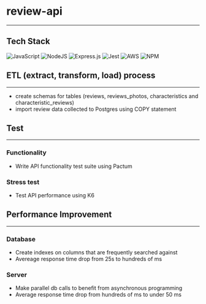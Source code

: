 # review-api
************

## Tech Stack

![JavaScript](https://img.shields.io/badge/javascript-%23323330.svg?style=for-the-badge&logo=javascript&logoColor=%23F7DF1E)
![NodeJS](https://img.shields.io/badge/node.js-6DA55F?style=for-the-badge&logo=node.js&logoColor=white)
![Express.js](https://img.shields.io/badge/express.js-%23404d59.svg?style=for-the-badge&logo=express&logoColor=%2361DAFB)
![Jest](https://img.shields.io/badge/-jest-%23C21325?style=for-the-badge&logo=jest&logoColor=white)
![AWS](https://img.shields.io/badge/AWS-%23FF9900.svg?style=for-the-badge&logo=amazon-aws&logoColor=white)
![NPM](https://img.shields.io/badge/NPM-%23000000.svg?style=for-the-badge&logo=npm&logoColor=white)



## ETL (extract, transform, load) process
*****************************************
- create schemas for tables (reviews, reviews_photos, characteristics and characteristic_reviews)
- import review data collected to Postgres using COPY statement


## Test
*******

### Functionality

- Write API functionality test suite using Pactum

### Stress test

- Test API performance using K6




## Performance Improvement
*************************

### Database


 - Create indexes on columns that are frequently searched against
 - Avereage response time drop from 25s to hundreds of ms

### Server


 - Make parallel db calls to benefit from asynchronous programming
 - Average response time drop from hundreds of ms to under 50 ms

